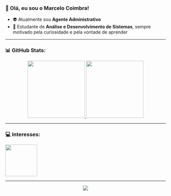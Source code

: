 ### 🤘 Olá, eu sou o Marcelo Coimbra!

- 👽 Atualmente sou **Agente Administrativo**
- 🚀 Estudante de **Análise e Desenvolvimento de Sistemas**, sempre motivado pela curiosidade e pela vontade de aprender

---

### 📊 **GitHub Stats:**

<div align="center">
  <a href="https://github.com/marcelo-coimbra">
    <img height="180em" src="https://github-readme-stats.vercel.app/api?username=marcelo-coimbra&show_icons=true&theme=vue-dark&include_all_commits=true&count_private=true"/>
    <img height="180em" src="https://github-readme-stats.vercel.app/api/top-langs/?username=marcelo-coimbra&layout=compact&langs_count=16&theme=vue-dark"/>
  </a>
</div>

---

### 💻 **Interesses:**

<img src="https://cdn.jsdelivr.net/gh/devicons/devicon@latest/icons/python/python-original-wordmark.svg" width="100px">
  
---

<div align="center">
  <img src="https://www.alura.com.br/artigos/assets/como-criar-um-readme-para-seu-perfil-github/imagem14.gif"/>
</div>
